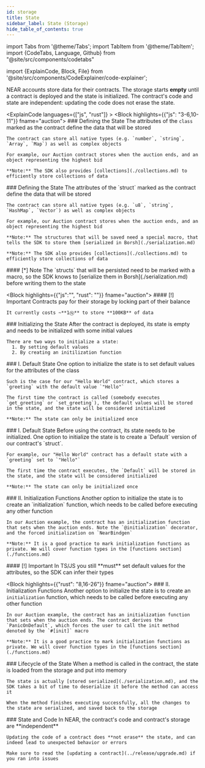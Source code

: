 ```yaml
---
id: storage
title: State
sidebar_label: State (Storage)
hide_table_of_contents: true
---
```

import Tabs from '@theme/Tabs';
import TabItem from '@theme/TabItem';
import {CodeTabs, Language, Github} from "@site/src/components/codetabs"

import {ExplainCode, Block, File} from '@site/src/components/CodeExplainer/code-explainer';

NEAR accounts store data for their contracts. The storage starts **empty** until a contract is deployed and the state is initialized. The contract's code and state are independent: updating the code does not erase the state.

<ExplainCode languages={["js", "rust"]} >
  <Block highlights={{"js": "3-6,10-11"}} fname="auction">
    ### Defining the State
    The attributes of the `class` marked as the contract define the data that will be stored
    
    The contract can store all native types (e.g. `number`, `string`, `Array`, `Map`) as well as complex objects

    For example, our Auction contract stores when the auction ends, and an object representing the highest bid

    **Note:** The SDK also provides [collections](./collections.md) to efficiently store collections of data
  </Block>
  <Block highlights={{"rust": "2-5,10-11"}} fname="auction">
    ### Defining the State
    The attributes of the `struct` marked as the contract define the data that will be stored

    The contract can store all native types (e.g. `u8`, `string`, `HashMap`, `Vector`) as well as complex objects
    
    For example, our Auction contract stores when the auction ends, and an object representing the highest bid

    **Note:** The structures that will be saved need a special macro, that tells the SDK to store them [serialized in Borsh](./serialization.md)

    **Note:** The SDK also provides [collections](./collections.md) to efficiently store collections of data
  </Block>
  <Block highlights={{"rust": "1"}} fname="auction">
    #### [*] Note
    The `structs` that will be persisted need to be marked with a macro, so the SDK knows to [serialize them in Borsh](./serialization.md) before writing them to the state
  </Block>

  <Block highlights={{"js":"", "rust": ""}} fname="auction">
    #### [!] Important
    Contracts pay for their storage by locking part of their balance
    
    It currently costs ~**1Ⓝ** to store **100KB** of data
  </Block>
  <Block highlights={{"js": "", "rust": ""}} fname="hello" >
    ### Initializing the State
    After the contract is deployed, its state is empty and needs to be initialized with
    some initial values

    There are two ways to initialize a state:
      1. By setting default values
      2. By creating an initilization function
  </Block>
  <Block highlights={{"js": "5"}} fname="hello">
    ### I. Default State
    One option to initialize the state is to set default values for the attributes of the class

    Such is the case for our "Hello World" contract, which stores a `greeting` with the default value `"Hello"`

    The first time the contract is called (somebody executes `get_greeting` or `set_greeting`), the default values will be stored in the state, and the state will be considered initialized

    **Note:** The state can only be initialized once
  </Block>
  <Block highlights={{"rust": "10-16"}} fname="hello">
    ### I. Default State
    Before using the contract, its state needs to be initialized. One option to initialize the state is to create a `Default` version of our contract's `struct`.
    
    For example, our "Hello World" contract has a default state with a `greeting` set to `"Hello"`

    The first time the contract executes, the `Default` will be stored in the state, and the state will be considered initialized

    **Note:** The state can only be initialized once
  </Block>
  <Block highlights={{"js": "8,13-17"}} fname="auction">
    ### II. Initialization Functions
    Another option to initialize the state is to create an `initialization` function, which needs to be called before executing any other function

    In our Auction example, the contract has an initialization function that sets when the auction ends. Note the `@initialization` decorator, and the forced initialization on `NearBindgen`
    
    **Note:** It is a good practice to mark initialization functions as private. We will cover function types in the [functions section](./functions.md)
  </Block>
  <Block highlights={{"js": "10-11"}} fname="auction">
    #### [!] Important
    In TS/JS you still **must** set default values for the attributes, so the SDK can infer their types
  </Block>

  <Block highlights={{"rust": "8,16-26"}} fname="auction">
    ### II. Initialization Functions
    Another option to initialize the state is to create an `initialization` function, which needs to be called before executing any other function

    In our Auction example, the contract has an initialization function that sets when the auction ends. The contract derives the `PanicOnDefault`, which forces the user to call the init method denoted by the `#[init]` macro
    
    **Note:** It is a good practice to mark initialization functions as private. We will cover function types in the [functions section](./functions.md)
  </Block>
  <Block highlights={{"js": "", "rust":""}} fname="auction">
    ### Lifecycle of the State
    When a method is called in the contract, the state is loaded from the storage and put into memory

    The state is actually [stored serialized](./serialization.md), and the SDK takes a bit of time to deserialize it before the method can access it

    When the method finishes executing successfully, all the changes to the state are serialized, and saved back to the storage
  </Block>
  <Block highlights={{"js": "", "rust":""}} fname="auction">
    ### State and Code
    In NEAR, the contract's code and contract's storage are **independent**
    
    Updating the code of a contract does **not erase** the state, and can indeed lead to unexpected behavior or errors

    Make sure to read the [updating a contract](../release/upgrade.md) if you ran into issues
  </Block>

  <File
    language="js"
    fname="auction" 
    url="https://github.com/near-examples/auction-examples/blob/main/contract-ts/src/contract.ts"
    start="2"
    end="51"
  />
  <File
    language="js"
    fname="hello" 
    url="https://github.com/near-examples/hello-near-examples/blob/main/contract-ts/src/contract.ts"
    start="2"
    end="18"
  />
  <File
    language="rust"
    fname="auction"
    url="https://github.com/near-examples/auction-examples/blob/main/contract-rs/src/lib.rs"
    start="11"
    end="76"
  />
  <File
    language="rust"
    fname="hello" 
    url="https://github.com/near-examples/hello-near-examples/blob/main/contract-rs/src/lib.rs"
    start="2"
    end="32"
  />
</ExplainCode>